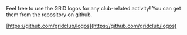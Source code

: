 Feel free to use the GRiD logos for any club-related activity! You can get them from the repository on github. 

[https://github.com/gridclub/logos](https://github.com/gridclub/logos)
